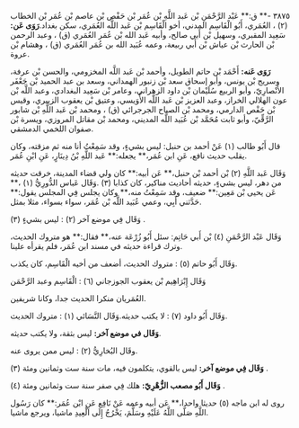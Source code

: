 ٣٨٧٥ -** ق:** عَبْد الرَّحْمَنِ بْن عَبد اللَّهِ بْن عُمَر بْن حَفْص بْن عاصم بْن عُمَر بْن الخطاب (٢) ، العُمَري، أَبُو الْقَاسِم المدني، أخو الْقَاسِم بْن عَبد اللَّه العُمَري، سكن بغداد.**رَوَى عَن:** سَعِيد المقبري، وسهيل بْن أَبي صالح، وأبيه عَبد الله بْن عُمَر العُمَري (ق) ، وعبد الرحمن بْن الحارث بْن عياش بْن أَبي ربيعة، وعمه عُبَيد الله بن عُمَر العُمَري (ق) ، وهشام بْن عروة.

**رَوَى عَنه:** أَحْمَد بْن حاتم الطويل، وأحمد بْن عَبد اللَّه المخزومي، والحسن بْن عرفة، وسريج بْن يونس، وأبو إسحاق سعد بْن زنبور الهمداني، وسعد بن عبد الحميد بْن جَعْفَر الأَنْصارِيّ، وأبو الربيع سُلَيْمان بْن داود الزهراني، وعامر بْن سَعِيد البغدادي، وعبد اللَّه بْن عون الهلالي الخراز، وعبد العزيز بْن عَبد اللَّه الأُوَيسي، وعتيق بْن يعقوب الزبيري، وقيس بْن حَفْص الدارمي، ومحمد بْن الصباح الجرجرائي (ق) ، ومحمد بْن عَبد اللَّهِ بْن شابور الرَّقِّيّ، وأبو ثابت مُحَمَّد بْن عُبَيد اللَّه المديني، ومحمد بْن مقاتل المروزي، ويسرة بْن صفوان اللخمي الدمشقي.

قال أَبُو طالب (١) عَنْ أحمد بن حنبل: ليس بشيءٍ، وقد سَمِعْتُ أنا منه ثم مزقته، وكان يقلب حديث نافع، عَنِ ابن عُمَر،** يجعله:** عَبد اللَّهِ بْنُ دِينَارٍ، عَنِ ابْنِ عُمَر.

وَقَال عَبد اللَّهِ (٢) بْن أحمد بْن حنبل،** عَن أبيه:** كان ولي قضاء المدينة، خرقت حديثه من دهر، ليس بشيءٍ، حديثه أحاديث مناكير، كان كذابا (٣) .وَقَال عَباس الدُّورِيُّ (١) ،** عَن يحيى بْن مَعِين:** ضعيف، وقد سَمِعْتُ منه،** وكان يجلس فِي المجلس يقول:** حَدَّثني أَبِي، وعمي عُبَيد اللَّه بْن عُمَر، سواء بسواء، مثلا بمثل.

وَقَال فِي موضع آخر (٢) : ليس بشيءٍ (٣) .

وَقَال عَبْد الرَّحْمَنِ (٤) بْن أَبي حَاتِم: سئل أَبُو زُرْعَة عنه،** فقال:** هو متروك الحديث، وترك قراءة حديثه في مسند ابن عُمَر، فلم يقرأه علينا.

وَقَال أَبُو حاتم (٥) : متروك الحديث، أضعف من أخيه الْقَاسِم، كان يكذب.

وَقَال إِبْرَاهِيم بْن يعقوب الجوزجاني (٦) : الْقَاسِم وعبد الرَّحْمَن

العُمَريان منكرا الحديث جدا، وكانا شريفين.

وَقَال أَبُو داود (٧) : لا يكتب حديثه.وَقَال النَّسَائي (١) : متروك الحديث.

**وَقَال في موضع آخر:** ليس بثقة، ولا يكتب حديثه.

وقَال البُخارِيُّ (٢) : ليس ممن يروى عنه.

**وَقَال فِي موضع آخر:** ليس بالقوي، يتكلمون فيه، مات سنة ست وثمانين ومئة (٣) .

**وَقَال أَبُو مصعب الزُّهْرِيّ:** هلك فِي صفر سنة ست وثمانين ومئة (٤) .

روى له ابن ماجه (٥) حديثا واحدا،** عَن أبيه وعمه عَنْ نَافِع عَنِ ابْن عُمَر:** كان رَسُول اللَّهِ صَلَّى اللَّهُ عَلَيْهِ وسَلَّمَ، يَخْرُجُ إِلَى الْعِيدِ ماشيا، ويرجع ماشيا.